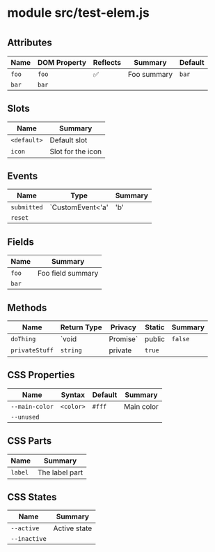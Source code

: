 # <root>


# module src/test-elem.js


# <test-elem>


## Attributes

Name  | DOM Property | Reflects | Summary     | Default
----- | ------------ | -------- | ----------- | -------
`foo` | `foo`        | ✅       | Foo summary | `bar`  
`bar` | `bar`        |          |             |        


## Slots

Name        | Summary          
----------- | -----------------
`<default>` | Default slot     
`icon`      | Slot for the icon


## Events

Name        | Type                       | Summary        
----------- | -------------------------- | ---------------
`submitted` | `CustomEvent<'a'|'b'|'c'>` | Fires on submit
`reset`     |                            |                


## Fields

Name  | Summary          
----- | -----------------
`foo` | Foo field summary
`bar` |                  


## Methods

Name           | Return Type            | Privacy | Static  | Summary     
-------------- | ---------------------- | ------- | ------- | ------------
`doThing`      | `void | Promise<void>` | public  | `false` | Does a thing
`privateStuff` | `string`               | private | `true`  |             


## CSS Properties

Name           | Syntax    | Default | Summary   
-------------- | --------- | ------- | ----------
`--main-color` | `<color>` | `#fff`  | Main color
`--unused`     |           |         |           


## CSS Parts

Name    | Summary       
------- | --------------
`label` | The label part


## CSS States

Name         | Summary     
------------ | ------------
`--active`   | Active state
`--inactive` |